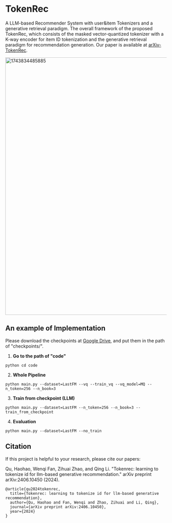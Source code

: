 # TokenRec
A LLM-based Recommender System with user&amp;item Tokenizers and a generative retrieval paradigm. The overall framework of the proposed TokenRec, which consists of the masked vector-quantized tokenizer with a K-way encoder for item ID tokenization and the generative retrieval paradigm for recommendation generation. Our paper is available at [arXiv-TokenRec](https://arxiv.org/pdf/2406.10450).

<img width="806" alt="1743834485885" src="https://github.com/user-attachments/assets/0256fa8e-ca35-41a2-abd6-75fedd4b0a20" />




## An example of Implementation

Please download the checkpoints at [Google Drive](https://drive.google.com/drive/folders/12OFUuX7a5v7khx_MZiel04N0x5prkdGy?usp=drive_link), and put them in the path of "checkpoints/".

1. **Go to the path of "code"**
```
python cd code
```


2. **Whole Pipeline**
```
python main.py --dataset=LastFM --vq --train_vq --vq_model=MQ --n_token=256 --n_book=3
```

3. **Train from checkpoint (LLM)**
```
python main.py --dataset=LastFM --n_token=256 --n_book=3 --train_from_checkpoint
```

4. **Evaluation**
```
python main.py --dataset=LastFM --no_train
```

## Citation
If this project is helpful to your research, please cite our papers:

Qu, Haohao, Wenqi Fan, Zihuai Zhao, and Qing Li. "Tokenrec: learning to tokenize id for llm-based generative recommendation." arXiv preprint arXiv:2406.10450 (2024).
```shell
@article{qu2024tokenrec,
  title={Tokenrec: learning to tokenize id for llm-based generative recommendation},
  author={Qu, Haohao and Fan, Wenqi and Zhao, Zihuai and Li, Qing},
  journal={arXiv preprint arXiv:2406.10450},
  year={2024}
}
```
